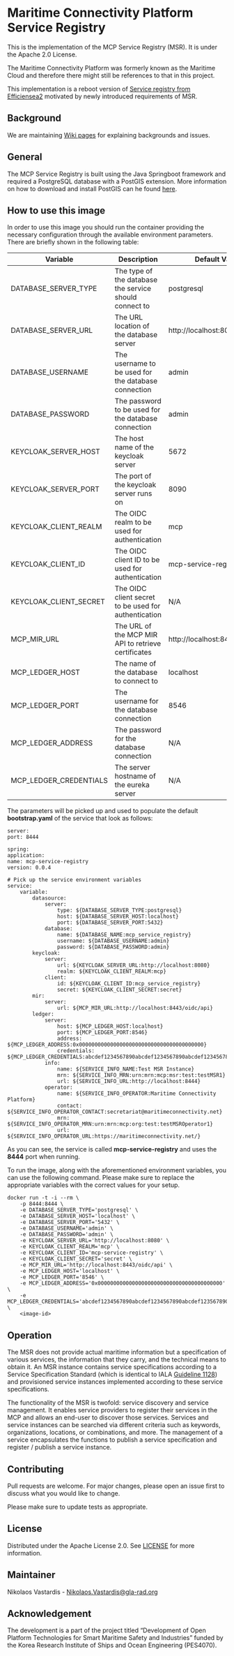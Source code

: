 # Maritime Connectivity Platform Service Registry
This is the implementation of the MCP Service Registry (MSR). It is under the
Apache 2.0 License.

The Maritime Connectivity Platform was formerly known as the Maritime Cloud and
therefore there might still be references to that in this project.

This implementation is a reboot version of
[Service registry from Efficiensea2](https://github.com/maritimeconnectivity/mc-serviceregistry)
motivated by newly introduced requirements of MSR.

## Background
We are maintaining
[Wiki pages](https://github.com/maritimeconnectivity/ServiceRegistry/wiki) for
explaining backgrounds and issues.

## General
The MCP Service Registry is built using the Java Springboot framework and
required a PostgreSQL database with a PostGIS extension. More information
on how to download and install PostGIS can he found
[here](https://postgis.net/documentation/getting_started/).

## How to use this image
In order to use this image you should run the container providing the necessary
configuration through the available environment parameters. There are briefly
shown in the following table:

| Variable               | Description                                            | Default Value                  |
|------------------------|--------------------------------------------------------|--------------------------------|
| DATABASE_SERVER_TYPE   | The type of the database the service should connect to | postgresql                     |
| DATABASE_SERVER_URL    | The URL location of the database server                | http://localhost:8080          |
| DATABASE_USERNAME      | The username to be used for the database connection    | admin                          |
| DATABASE_PASSWORD      | The password to be used for the database connection    | admin                          |
| KEYCLOAK_SERVER_HOST   | The host name of the keycloak server                   | 5672                           |
| KEYCLOAK_SERVER_PORT   | The port of the keycloak server runs on                | 8090                           |
| KEYCLOAK_CLIENT_REALM  | The OIDC realm to be used for authentication           | mcp                            |
| KEYCLOAK_CLIENT_ID     | The OIDC client ID to be used for authentication       | mcp-service-registry           |
| KEYCLOAK_CLIENT_SECRET | The OIDC client secret to be used for authentication   | N/A                            |
| MCP_MIR_URL            | The URL of the MCP MIR API to retrieve certificates    | http://localhost:8443/oidc/api |
| MCP_LEDGER_HOST        | The name of the database to connect to                 | localhost                      |
| MCP_LEDGER_PORT        | The username for the database connection               | 8546                           |
| MCP_LEDGER_ADDRESS     | The password for the database connection               | N/A                            |
| MCP_LEDGER_CREDENTIALS | The server hostname of the eureka server               | N/A                            |

The parameters will be picked up and used to populate the default
**bootstrap.yaml** of the service that look as follows:

    server:
    port: 8444
    
    spring:
    application:
    name: mcp-service-registry
    version: 0.0.4
    
    # Pick up the service environment variables
    service:
        variable:
            datasource:
                server:
                    type: ${DATABASE_SERVER_TYPE:postgresql}
                    host: ${DATABASE_SERVER_HOST:localhost}
                    port: ${DATABASE_SERVER_PORT:5432}
                database:
                    name: ${DATABASE_NAME:mcp_service_registry}
                    username: ${DATABASE_USERNAME:admin}
                    password: ${DATABASE_PASSWORD:admin}
            keycloak:
                server:
                    url: ${KEYCLOAK_SERVER_URL:http://localhost:8080}
                    realm: ${KEYCLOAK_CLIENT_REALM:mcp}
                client:
                    id: ${KEYCLOAK_CLIENT_ID:mcp_service_registry}
                    secret: ${KEYCLOAK_CLIENT_SECRET:secret}
            mir:
                server:
                    url: ${MCP_MIR_URL:http://localhost:8443/oidc/api}
            ledger:
                server:
                    host: ${MCP_LEDGER_HOST:localhost}
                    port: ${MCP_LEDGER_PORT:8546}
                    address: ${MCP_LEDGER_ADDRESS:0x0000000000000000000000000000000000000000}
                    credentials: ${MCP_LEDGER_CREDENTIALS:abcdef1234567890abcdef1234567890abcdef1234567890abcdef1234567890}
                info:
                    name: ${SERVICE_INFO_NAME:Test MSR Instance}
                    mrn: ${SERVICE_INFO_MRN:urn:mrn:mcp:msr:test:testMSR1}
                    url: ${SERVICE_INFO_URL:http://localhost:8444}
                operator:
                    name: ${SERVICE_INFO_OPERATOR:Maritime Connectivity Platform}
                    contact: ${SERVICE_INFO_OPERATOR_CONTACT:secretariat@maritimeconnectivity.net}
                    mrn: ${SERVICE_INFO_OPERATOR_MRN:urn:mrn:mcp:org:test:testMSROperator1}
                    url: ${SERVICE_INFO_OPERATOR_URL:https://maritimeconnectivity.net/}

As you can see, the service is called **mcp-service-registry** and uses the
**8444** port when running.

To run the image, along with the aforementioned environment variables, you can
use the following command. Please make sure to replace the appropriate variables
with the correct values for your setup.

    docker run -t -i --rm \
        -p 8444:8444 \
        -e DATABASE_SERVER_TYPE='postgresql' \
        -e DATABASE_SERVER_HOST='localhost' \
        -e DATABASE_SERVER_PORT='5432' \
        -e DATABASE_USERNAME='admin' \
        -e DATABASE_PASSWORD='admin' \
        -e KEYCLOAK_SERVER_URL='http://localhost:8080' \
        -e KEYCLOAK_CLIENT_REALM='mcp' \
        -e KEYCLOAK_CLIENT_ID='mcp-service-registry' \
        -e KEYCLOAK_CLIENT_SECRET='secret' \
        -e MCP_MIR_URL='http://localhost:8443/oidc/api' \
        -e MCP_LEDGER_HOST='localhost' \
        -e MCP_LEDGER_PORT='8546' \
        -e MCP_LEDGER_ADDRESS='0x0000000000000000000000000000000000000000' \
        -e MCP_LEDGER_CREDENTIALS='abcdef1234567890abcdef1234567890abcdef123567890abcdef1234567890' \
        <image-id>

## Operation
The MSR does not provide actual maritime information but a specification of
various services, the information that they carry, and the technical means to
obtain it. An MSR instance contains service specifications according to a
Service Specification Standard (which is identical to IALA
[Guideline 1128](https://www.iala-aism.org/product/g1128/)) and provisioned
service instances implemented according to these service specifications.

The functionality of the MSR is twofold: service discovery and service
management. It enables service providers to register their services in the MCP
and allows an end-user to discover those services. Services and service
instances can be searched via different criteria such as keywords,
organizations, locations, or combinations, and more. The management of a service
encapsulates the functions to publish a service specification and register /
publish a service instance.

## Contributing
Pull requests are welcome. For major changes, please open an issue first to
discuss what you would like to change.

Please make sure to update tests as appropriate.

## License
Distributed under the Apache License 2.0. See [LICENSE](./LICENSE) for more
information.

## Maintainer
Nikolaos Vastardis - Nikolaos.Vastardis@gla-rad.org

## Acknowledgement
The development is a part of the project titled “Development of Open Platform
Technologies for Smart Maritime Safety and Industries” funded by the Korea
Research Institute of Ships and Ocean Engineering (PES4070).
